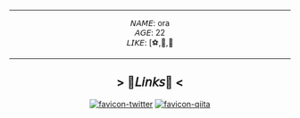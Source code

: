 <div align='center'>

<hr>
𝘕𝘈𝘔𝘌: ora <br>
𝘈𝘎𝘌:  22 <br>
𝘓𝘐𝘒𝘌: [⚽,🥐,📖
<hr>
  
  ## > 📑𝘓𝘪𝘯𝘬𝘴📑 <

[![favicon-twitter](https://github.com/ulxsth/ulxsth/assets/114195789/448845ff-82ad-4755-82dc-2014d3ecec3f)]() 
[![favicon-qiita](https://user-images.githubusercontent.com/114195789/213505616-0ba4e475-0a15-4b5c-a733-6ccff19a342d.png)](https://qiita.com/ora_yoshito)


</div>
